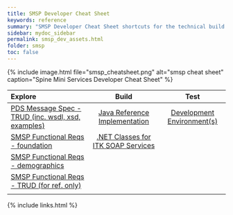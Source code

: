 ```yaml
---
title: SMSP Developer Cheat Sheet
keywords: reference
summary: "SMSP Developer Cheat Sheet shortcuts for the technical build of SMSP clients accessing the web wervice APIs"
sidebar: mydoc_sidebar
permalink: smsp_dev_assets.html
folder: smsp
toc: false
---
```


{% include image.html file="smsp_cheatsheet.png" alt="smsp cheat sheet" caption="Spine Mini Services Developer Cheat Sheet" %}

| Explore| Build | Test |
| :--------- |:-----: |:-----: |
| [PDS Message Spec - TRUD (inc. wsdl, xsd, examples)](https://isd.hscic.gov.uk/trud3/user/authenticated/group/41/pack/34/subpack/142/releases) | [Java Reference Implementation](smsp_ref_impl.html)| [Development Environment(s)](smsp_test_environments.html) |
| [SMSP Functional Reqs - foundation](foundations_reqs.html) | [.NET Classes for ITK SOAP Services](http://developer.nhs.uk/downloads-data/net-itk-soap-framework/) |
| [SMSP Functional Reqs - demographics](demographics_reqs.html) | |
| [SMSP Functional Reqs - TRUD (for ref. only)](https://isd.hscic.gov.uk/trud3/user/authenticated/group/41/pack/30/subpack/126/releases) | |
| | |



{% include links.html %}
